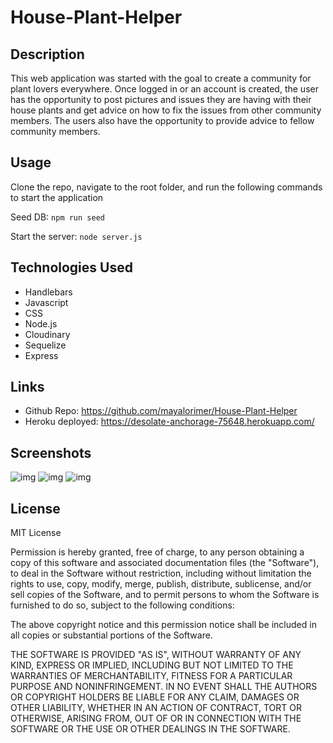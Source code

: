 # House-Plant-Helper

## Description

This web application was started with the goal to create a community for plant lovers everywhere. Once logged in or an account is created, the user has the opportunity to post pictures and issues they are having with their house plants and get advice on how to fix the issues from other community members. The users also have the opportunity to provide advice to fellow community members. 

## Usage

Clone the repo, navigate to the root folder, and run the following commands to start the application

Seed DB:
```npm run seed```

Start the server:
```node server.js```

## Technologies Used
- Handlebars
- Javascript
- CSS
- Node.js
- Cloudinary
- Sequelize
- Express

## Links
- Github Repo: https://github.com/mayalorimer/House-Plant-Helper
- Heroku deployed: https://desolate-anchorage-75648.herokuapp.com/

## Screenshots 
![img](./public/images/homepage-sample-1.png)
![img](./public/images/homepage-sample-2.png)
![img](./public/images/post-sample.png)

## License
MIT License

Permission is hereby granted, free of charge, to any person obtaining a copy of this software and associated documentation files (the "Software"), to deal in the Software without restriction, including without limitation the rights to use, copy, modify, merge, publish, distribute, sublicense, and/or sell copies of the Software, and to permit persons to whom the Software is furnished to do so, subject to the following conditions:

The above copyright notice and this permission notice shall be included in all copies or substantial portions of the Software.

THE SOFTWARE IS PROVIDED "AS IS", WITHOUT WARRANTY OF ANY KIND, EXPRESS OR IMPLIED, INCLUDING BUT NOT LIMITED TO THE WARRANTIES OF MERCHANTABILITY, FITNESS FOR A PARTICULAR PURPOSE AND NONINFRINGEMENT. IN NO EVENT SHALL THE AUTHORS OR COPYRIGHT HOLDERS BE LIABLE FOR ANY CLAIM, DAMAGES OR OTHER LIABILITY, WHETHER IN AN ACTION OF CONTRACT, TORT OR OTHERWISE, ARISING FROM, OUT OF OR IN CONNECTION WITH THE SOFTWARE OR THE USE OR OTHER DEALINGS IN THE SOFTWARE.
